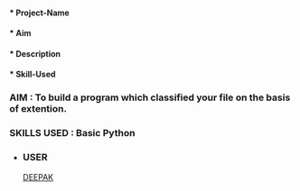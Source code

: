 #### * Project-Name
#### * Aim
#### * Description
#### * Skill-Used
   
   
   

### AIM : To build a program which classified your file on the basis of extention.


  ### SKILLS USED : Basic Python

* ### USER 
  [DEEPAK](https://github.com/deepak2233)

